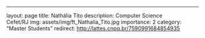 ---
layout: page
title: Nathália Tito
description: Computer Science <br> Cefet/RJ
img: assets/img/ft_Nathalia_Tito.jpg
importance: 2
category: "Master Students"
redirect: http://lattes.cnpq.br/7590991684854935
